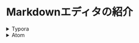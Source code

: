 # Markdownエディタの紹介

<details><summary>Typora</summary>

引用元：https://typora.io/

1. 即時プレビュー機能が備わっているため、直感的に操作できる
1. アウトライン機能があるため、書いた文章を更に見やすくできる
1. テーブル書く便利機能があり、Excelコピペでも作れる
1. ドラッグアンドドロップで画像が挿入できる
1. プラグインの追加が不要で、そのまま使える
</details>
    
<details><summary>Atom</summary>

引用元：https://atom.io/

リアルタイムプレビュー機能が備わっている
タブ機能があるため複数ファイルを同時に開いて編集出来る
拡張機能が豊富なので、カスタマイズができる
Markdown以外にもプログラミング言語が書ける
</details>